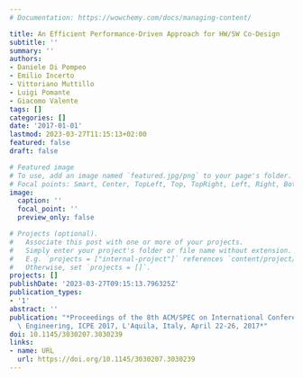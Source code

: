 ```yaml
---
# Documentation: https://wowchemy.com/docs/managing-content/

title: An Efficient Performance-Driven Approach for HW/SW Co-Design
subtitle: ''
summary: ''
authors:
- Daniele Di Pompeo
- Emilio Incerto
- Vittoriano Muttillo
- Luigi Pomante
- Giacomo Valente
tags: []
categories: []
date: '2017-01-01'
lastmod: 2023-03-27T11:15:13+02:00
featured: false
draft: false

# Featured image
# To use, add an image named `featured.jpg/png` to your page's folder.
# Focal points: Smart, Center, TopLeft, Top, TopRight, Left, Right, BottomLeft, Bottom, BottomRight.
image:
  caption: ''
  focal_point: ''
  preview_only: false

# Projects (optional).
#   Associate this post with one or more of your projects.
#   Simply enter your project's folder or file name without extension.
#   E.g. `projects = ["internal-project"]` references `content/project/deep-learning/index.md`.
#   Otherwise, set `projects = []`.
projects: []
publishDate: '2023-03-27T09:15:13.796325Z'
publication_types:
- '1'
abstract: ''
publication: "*Proceedings of the 8th ACM/SPEC on International Conference on Performance\
  \ Engineering, ICPE 2017, L'Aquila, Italy, April 22-26, 2017*"
doi: 10.1145/3030207.3030239
links:
- name: URL
  url: https://doi.org/10.1145/3030207.3030239
---
```

